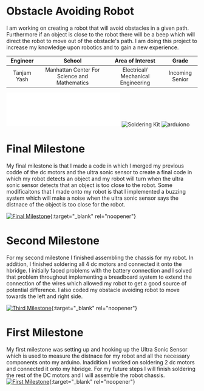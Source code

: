 ﻿# Obstacle Avoiding Robot
 I am working on creating a robot that will avoid obstacles in a given path. Furthermore if an object is close to the robot there will be a beep which will direct the robot to move out of the obstacle's path. I am doing this project to increase my knowledge upon robotics and to gain a new experience.

| **Engineer** | **School** | **Area of Interest** | **Grade** |
|:--:|:--:|:--:|:--:|
| Tanjam Yash | Manhattan Center For Science and Mathematics | Electrical/ Mechanical Engineering | Incoming Senior

![Headstone Image](https://github.com/BlueStampEng/BSE_Template_Portfolio/blob/4655d8c4b2f1d0fa5912511d0b39542520b9f88e/branding/BlueStamp-Engineering-Logo-White.png)
![Soldering Kit](https://m.media-amazon.com/images/I/71j-GgpSJBL._AC_SL1500_.jpg)
![arduiono](https://cdn.shoplightspeed.com/shops/642375/files/29464252/800x800x3/arduino-uno-r3-development-board.jpg)
# Final Milestone
My final milestone is that I made a code in which I merged my previous codde of the dc motors and the ultra sonic sensor to create a final code in which my robot detects an object and my robot will turn when the ultra sonic sensor detects that an object is too close to the robot. Some modificaitons that I made onto my robot is that I implemented a buzzing system which will make a noise when the ultra sonic sensor says the distnace of the object is too close for the robot.

[![Final Milestone](https://res.cloudinary.com/marcomontalbano/image/upload/v1612573869/video_to_markdown/images/youtube--F7M7imOVGug-c05b58ac6eb4c4700831b2b3070cd403.jpg )](https://www.youtube.com/watch?v=F7M7imOVGug&feature=emb_logo "Final Milestone"){:target="_blank" rel="noopener"}

# Second Milestone
For my second milestone I finished assembling the chassis for my robot. In addition, I finished soldering all 4 dc motors and connected it onto the hbridge. I initially faced problems with the battery connection and I solved that problem throughout implementing a breadboard system to extend the connection of the wires which allowed my robot to get a good source of potential difference. I also coded my obstacle avoiding robot to move towards the left and right side.

[![Third Milestone](https://res.cloudinary.com/marcomontalbano/image/upload/v1612574014/video_to_markdown/images/youtube--y3VAmNlER5Y-c05b58ac6eb4c4700831b2b3070cd403.jpg)](https://www.youtube.com/watch?v=y3VAmNlER5Y&feature=emb_logo "Second Milestone"){:target="_blank" rel="noopener"}
# First Milestone
  

My first milestone was setting up and hooking up the Ultra Sonic Sensor  which is used to measure the distnace for my robot and all the necessary components onto my arduino. Inaddition I worked on soldering 2 dc motors and connected it onto my hbridge. For my future steps I will finish soldering the rest of the DC motors and I will assemble the robot chassis.
[![First Milestone](https://res.cloudinary.com/marcomontalbano/image/upload/v1612574117/video_to_markdown/images/youtube--CaCazFBhYKs-c05b58ac6eb4c4700831b2b3070cd403.jpg)](https://www.youtube.com/watch?v=CaCazFBhYKs "First Milestone"){:target="_blank" rel="noopener"}
